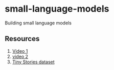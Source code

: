 # small-language-models
Building small language models

## Resources
1. [Video 1](https://www.youtube.com/watch?v=kCc8FmEb1nY)
2. [video 2](https://www.youtube.com/watch?v=l8pRSuU81PU)
3. [Tiny Stories dataset](https://huggingface.co/datasets/roneneldan/TinyStories)
